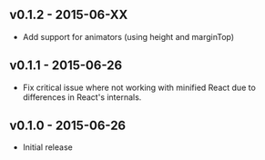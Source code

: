 v0.1.2 - 2015-06-XX
---

- Add support for animators (using height and marginTop)


v0.1.1 - 2015-06-26
---

- Fix critical issue where not working with minified React due to differences in React's internals.


v0.1.0 - 2015-06-26
---

- Initial release